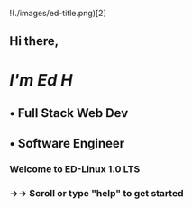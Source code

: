 !(./images/ed-title.png)[2]


##   Hi there, 

#  *I'm Ed H*

##   • Full Stack Web Dev
##   • Software Engineer





### Welcome to ED-Linux 1.0 LTS
### →→ Scroll or type "help" to get started
